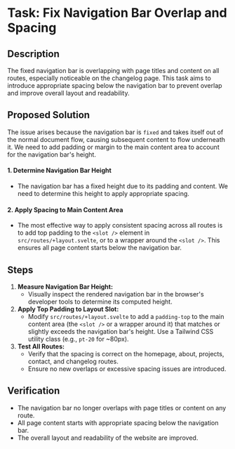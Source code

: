 # Task: Fix Navigation Bar Overlap and Spacing

## Description
The fixed navigation bar is overlapping with page titles and content on all routes, especially noticeable on the changelog page. This task aims to introduce appropriate spacing below the navigation bar to prevent overlap and improve overall layout and readability.

## Proposed Solution

The issue arises because the navigation bar is `fixed` and takes itself out of the normal document flow, causing subsequent content to flow underneath it. We need to add padding or margin to the main content area to account for the navigation bar's height.

#### 1. Determine Navigation Bar Height
*   The navigation bar has a fixed height due to its padding and content. We need to determine this height to apply appropriate spacing.

#### 2. Apply Spacing to Main Content Area
*   The most effective way to apply consistent spacing across all routes is to add top padding to the `<slot />` element in `src/routes/+layout.svelte`, or to a wrapper around the `<slot />`. This ensures all page content starts below the navigation bar.

## Steps

1.  **Measure Navigation Bar Height:**
    *   Visually inspect the rendered navigation bar in the browser's developer tools to determine its computed height.
2.  **Apply Top Padding to Layout Slot:**
    *   Modify `src/routes/+layout.svelte` to add a `padding-top` to the main content area (the `<slot />` or a wrapper around it) that matches or slightly exceeds the navigation bar's height. Use a Tailwind CSS utility class (e.g., `pt-20` for ~80px).
3.  **Test All Routes:**
    *   Verify that the spacing is correct on the homepage, about, projects, contact, and changelog routes.
    *   Ensure no new overlaps or excessive spacing issues are introduced.

## Verification

*   The navigation bar no longer overlaps with page titles or content on any route.
*   All page content starts with appropriate spacing below the navigation bar.
*   The overall layout and readability of the website are improved.
